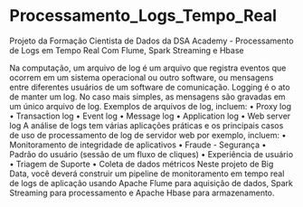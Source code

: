 # Processamento_Logs_Tempo_Real
Projeto da Formação Cientista de Dados da DSA Academy - Processamento de Logs em Tempo Real Com Flume, Spark Streaming e Hbase


Na computação, um arquivo de log é um arquivo que registra eventos que
ocorrem em um sistema operacional ou outro software, ou mensagens entre
diferentes usuários de um software de comunicação. Logging é o ato de manter
um log. No caso mais simples, as mensagens são gravadas em um único arquivo
de log. Exemplos de arquivos de log, incluem:
• Proxy log
• Transaction log
• Event log
• Message log
• Application log
• Web server log
A análise de logs tem várias aplicações práticas e os principais casos de uso
de processamento de log de servidor web por exemplo, incluem:
• Monitoramento de integridade de aplicativos
• Fraude - Segurança
• Padrão do usuário (sessão de um fluxo de cliques)
• Experiência de usuário
• Triagem de Suporte
• Coleta de dados métricos
Neste projeto de Big Data, você deverá construir um pipeline de
monitoramento em tempo real de logs de aplicação usando Apache Flume para
aquisição de dados, Spark Streaming para processamento e Apache Hbase para
armazenamento.
